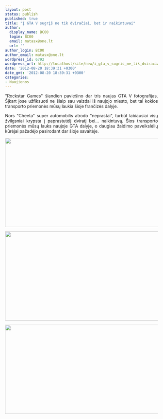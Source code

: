```yaml
---
layout: post
status: publish
published: true
title: "Į GTA V sugrįš ne tik dviračiai, bet ir naikintuvai"
author:
  display_name: BC00
  login: BC00
  email: matasx@one.lt
  url: ''
author_login: BC00
author_email: matasx@one.lt
wordpress_id: 6792
wordpress_url: http://localhost/site/new/i_gta_v_sugris_ne_tik_dviraciai_bet_ir_naikintuvai/
date: '2012-08-20 18:39:31 +0300'
date_gmt: '2012-08-20 18:39:31 +0300'
categories:
- Naujienos
---
```

<p style="text-align: justify;">
	&quot;Rockstar Games&quot; &scaron;iandien pavie&scaron;ino dar tris naujas GTA V fotografijas. &Scaron;įkart jose užfiksuoti ne &scaron;iaip sau vaizdai i&scaron; naujojo miesto, bet tai kokios transporto priemonės mūsų laukia &scaron;ioje frančizės dalyje.</p>
<p style="text-align: justify;">
	Nors &quot;Cheeta&quot; super automobilis atrodo &quot;neprastai&quot;, turbūt labiausiai visų žvilgsniai krypsta į paprastutėlį dviratį bei... naikintuvą. &Scaron;ios transporto priemonės mūsų lauks naujoje GTA dalyje, o daugiau žaidimo paveikslėlių kūrėjai pažadėjo pasirodant dar &scaron;ioje savaitėje.</p>
<p style="text-align: justify;">
	<a href="http://technews.lt/userfiles/V-5-1280.jpg"><img alt="" src="http://technews.lt/userfiles/V-5-1280.jpg" style="width: 520px; height: 293px;" /></a></p>
<p style="text-align: justify;">
	<a href="http://technews.lt/userfiles/V-4-1280.jpg"><img alt="" src="http://technews.lt/userfiles/V-4-1280.jpg" style="width: 520px; height: 293px;" /></a></p>
<p style="text-align: justify;">
	<a href="http://technews.lt/userfiles/V-3-1280.jpg"><img alt="" src="http://technews.lt/userfiles/V-3-1280.jpg" style="width: 520px; height: 293px;" /></a></p>
